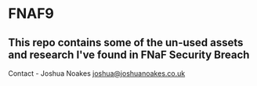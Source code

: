# FNAF9
This repo contains some of the un-used assets and research I've found in FNaF Security Breach 
---
Contact - Joshua Noakes <joshua@joshuanoakes.co.uk>
